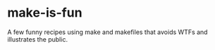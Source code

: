 # make-is-fun

A few funny recipes using make and makefiles that avoids WTFs and
illustrates the public.
